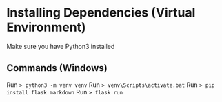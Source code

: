 # Installing Dependencies (Virtual Environment)
Make sure you have Python3 installed

## Commands (Windows)
Run `> python3 -m venv venv`
Run `> venv\Scripts\activate.bat`
Run `> pip install flask markdown`
Run `> flask run`